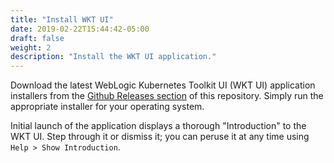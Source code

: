 ```yaml
---
title: "Install WKT UI"
date: 2019-02-22T15:44:42-05:00
draft: false
weight: 2
description: "Install the WKT UI application."
---
```


Download the latest WebLogic Kubernetes Toolkit UI (WKT UI) application installers from the [Github Releases section](https://github.com/oracle/weblogic-toolkit-ui/releases) of this repository.
Simply run the appropriate installer for your operating system.

Initial launch of the application displays a thorough "Introduction" to the WKT UI. Step through
it or dismiss it; you can peruse it at any time using `Help > Show Introduction`.
